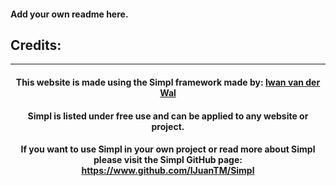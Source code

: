 #### Add your own readme here.

## Credits:

***

<!-- Please keep this attribution at the bottom of your repository's readme. -->

<div align="center">

#### This website is made using the Simpl framework made by: [Iwan van der Wal](https://github.com/IJuanTM/Simpl/)

#### Simpl is listed under free use and can be applied to any website or project.

#### If you want to use Simpl in your own project or read more about Simpl please visit the Simpl GitHub page: https://www.github.com/IJuanTM/Simpl

</div>
